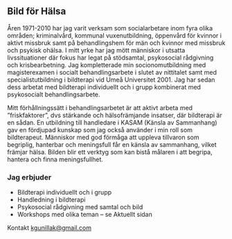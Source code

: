 ## Bild för Hälsa

Åren 1971-2010 har jag varit verksam som socialarbetare inom fyra olika områden; kriminalvård, kommunal vuxenutbildning, öppenvård för kvinnor i aktivt missbruk samt på behandlingshem för män och kvinnor med missbruk och psykisk ohälsa. I mitt yrke har jag mött människor i utsatta livssituationer där fokus har legat på stödsamtal, psykosocial rådgivning och krisbearbetning. Jag kompletterade min socionomutbildning med magisterexamen i socialt behandlingsarbete i slutet av nittitalet samt med specialistutbildning i bildterapi vid Umeå Universitet 2001. Jag har sedan dess arbetat med bildterapi individuellt och i grupp kombinerat med psykosocialt behandlingsarbete.

Mitt förhållningssätt i behandlingsarbetet är att aktivt arbeta med ”friskfaktorer”, dvs stärkande och hälsofrämjande insatser, där bildterapi är en sådan. En utbildning till handledare i KASAM (Känsla av Sammanhang) gav en fördjupad kunskap som jag också använder i min roll som bildterapeut. Människor med god förmåga att uppleva tillvaron som begriplig, hanterbar och meningsfull får en känsla av sammanhang, vilket främjar hälsa. Bilden blir ett verktyg som kan bistå målaren i att begripa, hantera och finna meningsfullhet.

### Jag erbjuder

* Bildterapi individuellt och i grupp
* Handledning i bildterapi
* Psykosocial rådgivning med samtal och bild
* Workshops med olika teman – se Aktuellt sidan

Kontakt [kgunillak@gmail.com](mailto:kgunillak@gmail.com)
